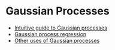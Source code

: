 # Gaussian Processes

- [Intuitive guide to Gaussian processes](https://towardsdatascience.com/an-intuitive-guide-to-gaussian-processes-ec2f0b45c71d)
- [Gaussian process regression](https://towardsdatascience.com/quick-start-to-gaussian-process-regression-36d838810319)
- [Other uses of Gaussian processes](https://towardsdatascience.com/gaussian-processes-make-your-own-objectives-in-life-6d78d3c0b49e)
